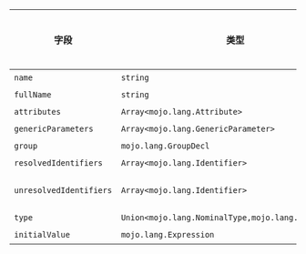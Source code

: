 | 字段 | 类型 | 格式类型 | 是否必须 | 默认值 | 说明 |
|---|---|---|---|---|---|
| `name` | `string` |  | 否 |  |  |
| `fullName` | `string` |  | 否 |  |
| `attributes` | `Array<mojo.lang.Attribute>` |  | 否 |  |  |
| `genericParameters` | `Array<mojo.lang.GenericParameter>` |  | 否 |  |  |
| `group` | `mojo.lang.GroupDecl` |  | 否 |  |  |
| `resolvedIdentifiers` | `Array<mojo.lang.Identifier>` |  | 否 |  |  |
| `unresolvedIdentifiers` | `Array<mojo.lang.Identifier>` |  | 否 |  | unresolved identifiers in this file |
| `type` | `Union<mojo.lang.NominalType,mojo.lang.StructType>` |  | 否 |  |  |
| `initialValue` | `mojo.lang.Expression` |  | 否 |  |  |
